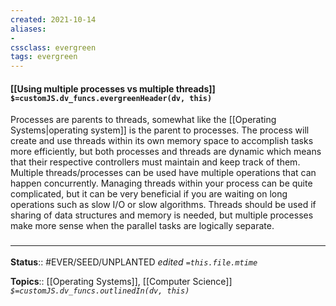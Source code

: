 ```yaml
---
created: 2021-10-14
aliases:
- 
cssclass: evergreen
tags: evergreen
---
```

#### [[Using multiple processes vs multiple threads]] `$=customJS.dv_funcs.evergreenHeader(dv, this)`

Processes are parents to threads, somewhat like the [[Operating Systems|operating system]] is the parent to processes. The process will create and use threads within its own memory space to accomplish tasks more efficiently, but both processes and threads are dynamic which means that their respective controllers must maintain and keep track of them. Multiple threads/processes can be used have multiple operations that can happen concurrently. Managing threads within your process can be quite complicated, but it can be very beneficial if you are waiting on long operations such as slow I/O or slow algorithms. Threads should be used if sharing of data structures and memory is needed, but multiple processes make more sense when the parallel tasks are logically separate.

### <hr class="footnote"/>

**Status**:: #EVER/SEED/UNPLANTED
*edited `=this.file.mtime`*

**Topics**:: [[Operating Systems]], [[Computer Science]]
*`$=customJS.dv_funcs.outlinedIn(dv, this)`*


